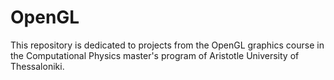 # OpenGL
This repository is dedicated to projects from the OpenGL graphics course in the Computational Physics master's program of Aristotle University of Thessaloniki.
